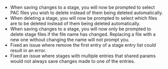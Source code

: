 - When saving changes to a stage, you will now be prompted to select PAC files you wish to delete instead of them being deleted automatically.
- When deleting a stage, you will now be prompted to select which files are to be deleted instead of them being deleted automatically.
- When saving changes to a stage, you will now only be prompted to delete stage files if the file name has changed. Replacing a file with a new one without changing the name will not prompt you.
- Fixed an issue where remove the first entry of a stage entry list could result in an error.
- Fixed an issue where stages with multiple entries that shared params would not always save changes made to one of the entries.